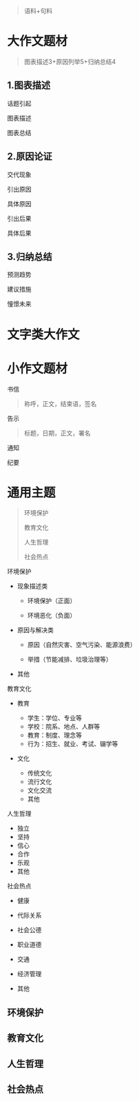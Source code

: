 > 语料+句料

# 大作文题材

> 图表描述3+原因列举5+归纳总结4

## 1.图表描述

话题引起

图表描述

图表总结

## 2.原因论证

交代现象

引出原因

具体原因

引出后果

具体后果

## 3.归纳总结

预测趋势

建议措施

憧憬未来



# 文字类大作文





# 小作文题材

书信

> 称呼，正文，结束语，签名

告示

> 标题，日期，正文，署名

通知

纪要

# 通用主题

> 环境保护
>
> 教育文化
>
> 人生哲理
>
> 社会热点

环境保护

- 现象描述类

  - 环境保护（正面）

  - 环境恶化（负面）

- 原因与解决类

  - 原因（自然灾害、空气污染、能源浪费）

  - 举措（节能减排、垃圾治理等）

- 其他

教育文化

- 教育
  - 学生：学位、专业等
  - 学校：院系、地点、人群等
  - 教育：制度、理念等
  - 行为：招生、就业、考试、辍学等

- 文化
  - 传统文化
  - 流行文化
  - 文化交流
  - 其他

人生哲理

- 独立
- 坚持
- 信心
- 合作
- 乐观
- 其他

社会热点

- 健康

- 代际关系
- 社会公德
- 职业道德
- 交通
- 经济管理
- 其他



## 环境保护

## 教育文化

## 人生哲理

## 社会热点